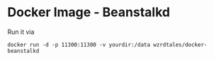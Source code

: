 # Docker Image - Beanstalkd

Run it via

    docker run -d -p 11300:11300 -v yourdir:/data wzrdtales/docker-beanstalkd
